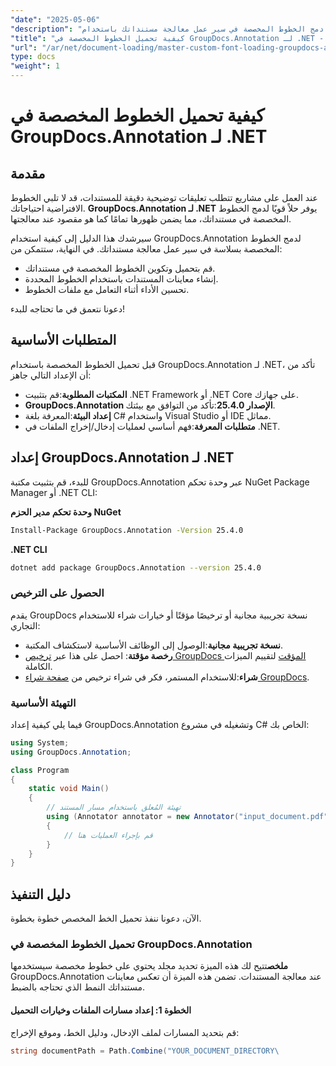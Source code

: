 ```yaml
---
"date": "2025-05-06"
"description": "تعرّف على كيفية دمج الخطوط المخصصة في سير عمل معالجة مستنداتك باستخدام GroupDocs.Annotation لـ .NET. حسّن تعليقاتك التوضيحية بتنسيق دقيق للخطوط."
"title": "كيفية تحميل الخطوط المخصصة في GroupDocs.Annotation لـ .NET - دليل شامل"
"url": "/ar/net/document-loading/master-custom-font-loading-groupdocs-annotation-dotnet/"
type: docs
"weight": 1
---
```


# كيفية تحميل الخطوط المخصصة في GroupDocs.Annotation لـ .NET

## مقدمة

عند العمل على مشاريع تتطلب تعليقات توضيحية دقيقة للمستندات، قد لا تلبي الخطوط الافتراضية احتياجاتك. **GroupDocs.Annotation لـ .NET** يوفر حلاً قويًا لدمج الخطوط المخصصة في مستنداتك، مما يضمن ظهورها تمامًا كما هو مقصود عند معالجتها.

سيرشدك هذا الدليل إلى كيفية استخدام GroupDocs.Annotation لدمج الخطوط المخصصة بسلاسة في سير عمل معالجة مستنداتك. في النهاية، ستتمكن من:
- قم بتحميل وتكوين الخطوط المخصصة في مستنداتك.
- إنشاء معاينات المستندات باستخدام الخطوط المحددة.
- تحسين الأداء أثناء التعامل مع ملفات الخطوط.

دعونا نتعمق في ما تحتاجه للبدء!

## المتطلبات الأساسية

قبل تحميل الخطوط المخصصة باستخدام GroupDocs.Annotation لـ .NET، تأكد من أن الإعداد التالي جاهز:
- **المكتبات المطلوبة**:قم بتثبيت .NET Framework أو .NET Core على جهازك.
- **GroupDocs.Annotation الإصدار 25.4.0**:تأكد من التوافق مع بيئتك.
- **إعداد البيئة**:المعرفة بلغة C# واستخدام Visual Studio أو IDE مماثل.
- **متطلبات المعرفة**:فهم أساسي لعمليات إدخال/إخراج الملفات في .NET.

## إعداد GroupDocs.Annotation لـ .NET

للبدء، قم بتثبيت مكتبة GroupDocs.Annotation عبر وحدة تحكم NuGet Package Manager أو .NET CLI:

**وحدة تحكم مدير الحزم NuGet**
```bash
Install-Package GroupDocs.Annotation -Version 25.4.0
```

**\.NET CLI**
```bash
dotnet add package GroupDocs.Annotation --version 25.4.0
```

### الحصول على الترخيص

يقدم GroupDocs نسخة تجريبية مجانية أو ترخيصًا مؤقتًا أو خيارات شراء للاستخدام التجاري:
- **نسخة تجريبية مجانية**:الوصول إلى الوظائف الأساسية لاستكشاف المكتبة.
- **رخصة مؤقتة**: احصل على هذا عبر [ترخيص GroupDocs المؤقت](https://purchase.groupdocs.com/temporary-license/) لتقييم الميزات الكاملة.
- **شراء**:للاستخدام المستمر، فكر في شراء ترخيص من [صفحة شراء GroupDocs](https://purchase.groupdocs.com/buy).

### التهيئة الأساسية

فيما يلي كيفية إعداد GroupDocs.Annotation وتشغيله في مشروع C# الخاص بك:

```csharp
using System;
using GroupDocs.Annotation;

class Program
{
    static void Main()
    {
        // تهيئة المُعلق باستخدام مسار المستند
        using (Annotator annotator = new Annotator("input_document.pdf"))
        {
            // قم بإجراء العمليات هنا
        }
    }
}
```

## دليل التنفيذ

الآن، دعونا ننفذ تحميل الخط المخصص خطوة بخطوة.

### تحميل الخطوط المخصصة في GroupDocs.Annotation

**ملخص**تتيح لك هذه الميزة تحديد مجلد يحتوي على خطوط مخصصة سيستخدمها GroupDocs.Annotation عند معالجة المستندات. تضمن هذه الميزة أن تعكس معاينات مستنداتك النمط الذي تحتاجه بالضبط.

#### الخطوة 1: إعداد مسارات الملفات وخيارات التحميل

قم بتحديد المسارات لملف الإدخال، ودليل الخط، وموقع الإخراج:

```csharp
string documentPath = Path.Combine("YOUR_DOCUMENT_DIRECTORY\